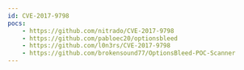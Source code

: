 ```yaml
---
id: CVE-2017-9798
pocs:
    - https://github.com/nitrado/CVE-2017-9798
    - https://github.com/pabloec20/optionsbleed
    - https://github.com/l0n3rs/CVE-2017-9798
    - https://github.com/brokensound77/OptionsBleed-POC-Scanner
---
```

